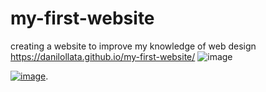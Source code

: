 # my-first-website

creating a website to improve my knowledge of web design https://danilollata.github.io/my-first-website/
![image](https://github.com/danilollata/my-first-website/assets/98361196/db7897af-98bc-4376-a59d-5233bd8cc01b)

[![image](https://github.com/danilollata/my-first-website/assets/98361196/db7897af-98bc-4376-a59d-5233bd8cc01b)]([https://pages.github.com/](https://danilollata.github.io/my-first-website/)https://danilollata.github.io/my-first-website/).
